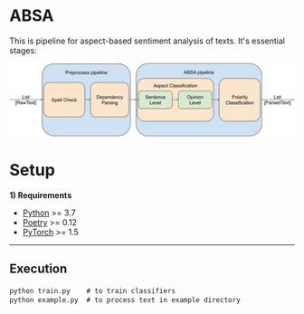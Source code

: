 # ABSA
This is pipeline for aspect-based sentiment analysis of texts.
It's essential stages:

![](notebooks/images/pipeline.svg)

# Setup

**1) Requirements**

- [Python](https://www.python.org/downloads/) >= 3.7
- [Poetry](https://python-poetry.org/docs/) >= 0.12
- [PyTorch](https://pytorch.org/get-started/locally/) >= 1.5

----------
Execution
----------
```shell script
python train.py    # to train classifiers
python example.py  # to process text in example directory
```
